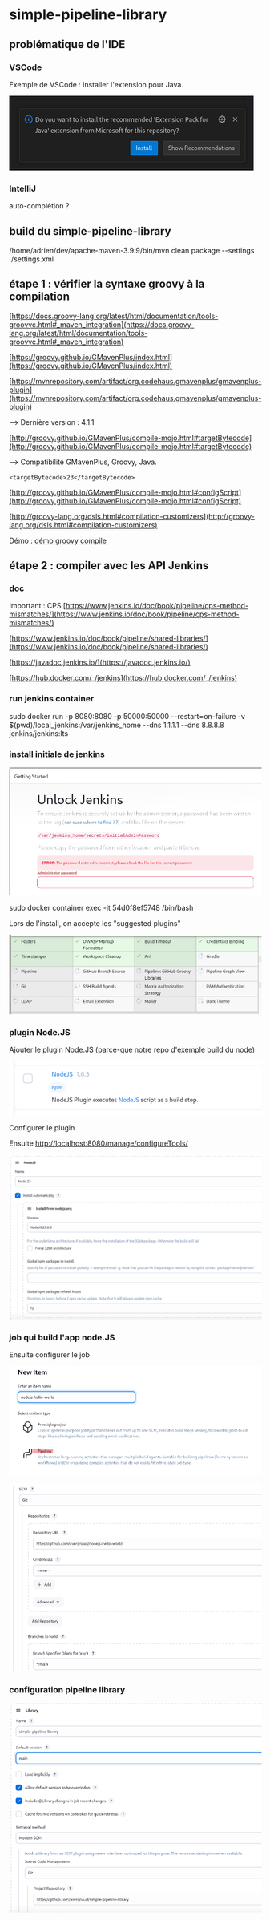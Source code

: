 # simple-pipeline-library

## problématique de l'IDE

### VSCode

Exemple de VSCode : installer l'extension pour Java.

![VSCode extension](./docs/IDE_support_example.png?raw=true)

### IntelliJ

auto-complétion ?

## build du simple-pipeline-library

/home/adrien/dev/apache-maven-3.9.9/bin/mvn clean package --settings ./settings.xml

## étape 1 : vérifier la syntaxe groovy à la compilation

[https://docs.groovy-lang.org/latest/html/documentation/tools-groovyc.html#_maven_integration](https://docs.groovy-lang.org/latest/html/documentation/tools-groovyc.html#_maven_integration)

[https://groovy.github.io/GMavenPlus/index.html](https://groovy.github.io/GMavenPlus/index.html)

[https://mvnrepository.com/artifact/org.codehaus.gmavenplus/gmavenplus-plugin](https://mvnrepository.com/artifact/org.codehaus.gmavenplus/gmavenplus-plugin)

--> Dernière version : 4.1.1

[http://groovy.github.io/GMavenPlus/compile-mojo.html#targetBytecode](http://groovy.github.io/GMavenPlus/compile-mojo.html#targetBytecode)

--> Compatibilité GMavenPlus, Groovy, Java.

```
<targetBytecode>23</targetBytecode>
```

[http://groovy.github.io/GMavenPlus/compile-mojo.html#configScript](http://groovy.github.io/GMavenPlus/compile-mojo.html#configScript)

[http://groovy-lang.org/dsls.html#compilation-customizers](http://groovy-lang.org/dsls.html#compilation-customizers)

Démo : [démo groovy compile](./docs/1_groovy_compile.webm?raw=true)

## étape 2 : compiler avec les API Jenkins

### doc

Important : CPS [https://www.jenkins.io/doc/book/pipeline/cps-method-mismatches/](https://www.jenkins.io/doc/book/pipeline/cps-method-mismatches/)

[https://www.jenkins.io/doc/book/pipeline/shared-libraries/](https://www.jenkins.io/doc/book/pipeline/shared-libraries/)

[https://javadoc.jenkins.io/](https://javadoc.jenkins.io/)

[https://hub.docker.com/_/jenkins](https://hub.docker.com/_/jenkins)

### run jenkins container

sudo docker run -p 8080:8080 -p 50000:50000 --restart=on-failure -v $(pwd)/local_jenkins:/var/jenkins_home --dns 1.1.1.1 --dns 8.8.8.8 jenkins/jenkins:lts

### install initiale de jenkins

![install jenkins step 1](./docs/install_jenkins_step1.png?raw=true)

sudo docker container exec -it 54d0f8ef5748 /bin/bash

Lors de l'install, on accepte les "suggested plugins"

![install jenkins step 2](./docs/install_jenkins_step2.png?raw=true)

### plugin Node.JS

Ajouter le plugin Node.JS (parce-que notre repo d'exemple build du node)

![install jenkins step 3](./docs/install_jenkins_step3.png?raw=true)

Configurer le plugin

Ensuite [http://localhost:8080/manage/configureTools/](http://localhost:8080/manage/configureTools/)

![install jenkins step 4](./docs/install_jenkins_step4.png?raw=true)

### job qui build l'app node.JS

Ensuite configurer le job

![setup build step 1](./docs/setup_build_step1.png?raw=true)

![setup build step 2](./docs/setup_build_step2.png?raw=true)

### configuration pipeline library

![configure shared library](./docs/configure_shared_library_1.png?raw=true)

